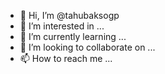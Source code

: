- 👋 Hi, I’m @tahubaksogp
- 👀 I’m interested in ...
- 🌱 I’m currently learning ...
- 💞️ I’m looking to collaborate on ...
- 📫 How to reach me ...

<!---
tahubaksogp/tahubaksogp is a ✨ special ✨ repository because its `README.md` (this file) appears on your GitHub profile.
You can click the Preview link to take a look at your changes.
--->
